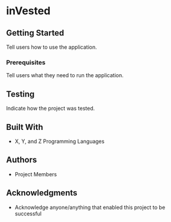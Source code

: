 # inVested
## Getting Started
Tell users how to use the application.

### Prerequisites

Tell users what they need to run the application.

## Testing

Indicate how the project was tested.

## Built With

* X, Y, and Z Programming Languages

## Authors

* Project Members

## Acknowledgments

* Acknowledge anyone/anything that enabled this project to be successful
